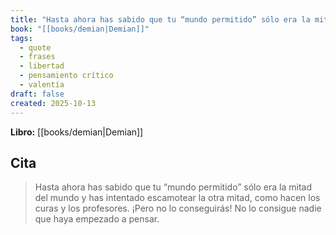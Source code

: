 ```yaml
---
title: "Hasta ahora has sabido que tu “mundo permitido” sólo era la mitad del mundo y ha..."
book: "[[books/demian|Demian]]"
tags:
  - quote
  - frases
  - libertad
  - pensamiento crítico
  - valentía
draft: false
created: 2025-10-13
---
```


**Libro:** [[books/demian|Demian]]

## Cita
> Hasta ahora has sabido que tu “mundo permitido” sólo era la mitad del mundo y has intentado escamotear la otra mitad, como hacen los curas y los profesores. ¡Pero no lo conseguirás! No lo consigue nadie que haya empezado a pensar.
